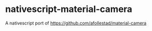 # nativescript-material-camera
A nativescript port of https://github.com/afollestad/material-camera
